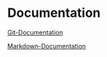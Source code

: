 # Documentation
[Git-Documentation](https://git-scm.com/doc)

[Markdown-Documentation](https://guides.github.com/features/mastering-markdown)

